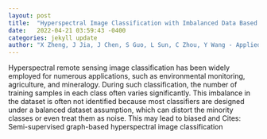```yaml
---
layout: post
title:  "Hyperspectral Image Classification with Imbalanced Data Based on Semi-Supervised Learning"
date:   2022-04-21 03:59:43 -0400
categories: jekyll update
author: "X Zheng, J Jia, J Chen, S Guo, L Sun, C Zhou, Y Wang - Applied Sciences, 2022"
---
```

Hyperspectral remote sensing image classification has been widely employed for numerous applications, such as environmental monitoring, agriculture, and mineralogy. During such classification, the number of training samples in each class often varies significantly. This imbalance in the dataset is often not identified because most classifiers are designed under a balanced dataset assumption, which can distort the minority classes or even treat them as noise. This may lead to biased and Cites: Semi-supervised graph-based hyperspectral image classification